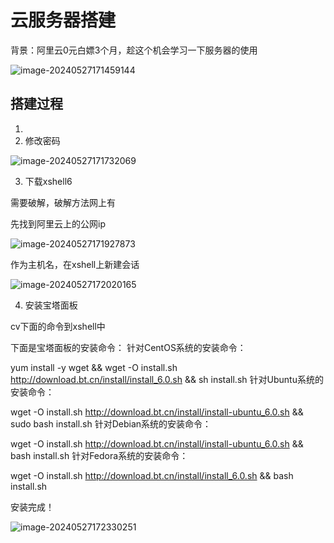 # 云服务器搭建

背景：阿里云0元白嫖3个月，趁这个机会学习一下服务器的使用

![image-20240527171459144](C:\Users\Administrator\AppData\Roaming\Typora\typora-user-images\image-20240527171459144.png)

## 搭建过程

1. 
2. 修改密码

![image-20240527171732069](C:\Users\Administrator\AppData\Roaming\Typora\typora-user-images\image-20240527171732069.png)

3. 下载xshell6

需要破解，破解方法网上有

先找到阿里云上的公网ip

![image-20240527171927873](C:\Users\Administrator\AppData\Roaming\Typora\typora-user-images\image-20240527171927873.png)

作为主机名，在xshell上新建会话

![image-20240527172020165](C:\Users\Administrator\AppData\Roaming\Typora\typora-user-images\image-20240527172020165.png)

4. 安装宝塔面板

cv下面的命令到xshell中

下面是宝塔面板的安装命令：
针对CentOS系统的安装命令：

yum install -y wget && wget -O install.sh http://download.bt.cn/install/install_6.0.sh && sh install.sh
针对Ubuntu系统的安装命令：

wget -O install.sh http://download.bt.cn/install/install-ubuntu_6.0.sh && sudo bash install.sh
针对Debian系统的安装命令：

wget -O install.sh http://download.bt.cn/install/install-ubuntu_6.0.sh && bash install.sh
针对Fedora系统的安装命令：

wget -O install.sh http://download.bt.cn/install/install_6.0.sh && bash install.sh


安装完成！

![image-20240527172330251](C:\Users\Administrator\AppData\Roaming\Typora\typora-user-images\image-20240527172330251.png)